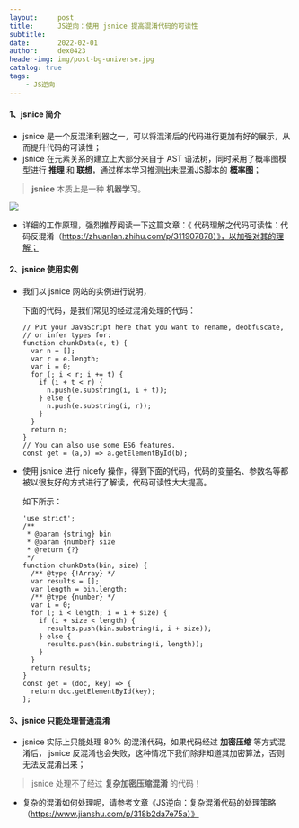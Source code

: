 ```yaml
---
layout:     post
title:      JS逆向：使用 jsnice 提高混淆代码的可读性
subtitle:   
date:       2022-02-01
author:     dex0423
header-img: img/post-bg-universe.jpg
catalog: true
tags:
    - JS逆向
---
```



#### 1、jsnice 简介

- jsnice 是一个反混淆利器之一，可以将混淆后的代码进行更加有好的展示，从而提升代码的可读性；
- jsnice 在元素关系的建立上大部分来自于 AST 语法树，同时采用了概率图模型进行 **推理** 和 **联想**，通过样本学习推测出未混淆JS脚本的 **概率图**；
> **jsnice** 本质上是一种 **机器学习**。

![]({{site.baseurl}}/img-post/jsnice.jpg)

- 详细的工作原理，强烈推荐阅读一下这篇文章：《 代码理解之代码可读性：代码反混淆（https://zhuanlan.zhihu.com/p/311907878）》，以加强对其的理解；

#### 2、jsnice 使用实例

- 我们以 jsnice 网站的实例进行说明，
  
  下面的代码，是我们常见的经过混淆处理的代码：

    ```
    // Put your JavaScript here that you want to rename, deobfuscate,
    // or infer types for:
    function chunkData(e, t) {
      var n = [];
      var r = e.length;
      var i = 0;
      for (; i < r; i += t) {
        if (i + t < r) {
          n.push(e.substring(i, i + t));
        } else {
          n.push(e.substring(i, r));
        }
      }
      return n;
    }
    // You can also use some ES6 features.
    const get = (a,b) => a.getElementById(b);
    ```

- 使用 jsnice 进行 nicefy 操作，得到下面的代码，代码的变量名、参数名等都被以很友好的方式进行了解读，代码可读性大大提高。
  
    如下所示：
  
    ```
    'use strict';
    /**
     * @param {string} bin
     * @param {number} size
     * @return {?}
     */
    function chunkData(bin, size) {
      /** @type {!Array} */
      var results = [];
      var length = bin.length;
      /** @type {number} */
      var i = 0;
      for (; i < length; i = i + size) {
        if (i + size < length) {
          results.push(bin.substring(i, i + size));
        } else {
          results.push(bin.substring(i, length));
        }
      }
      return results;
    }
    const get = (doc, key) => {
      return doc.getElementById(key);
    };
    ```

#### 3、jsnice 只能处理普通混淆

- jsnice 实际上只能处理 80% 的混淆代码，如果代码经过 **加密压缩** 等方式混淆后， jsnice 反混淆也会失败，这种情况下我们除非知道其加密算法，否则无法反混淆出来；
> jsnice 处理不了经过 **复杂加密压缩混淆** 的代码！
- 复杂的混淆如何处理呢，请参考文章《JS逆向：复杂混淆代码的处理策略（https://www.jianshu.com/p/318b2da7e75a）》